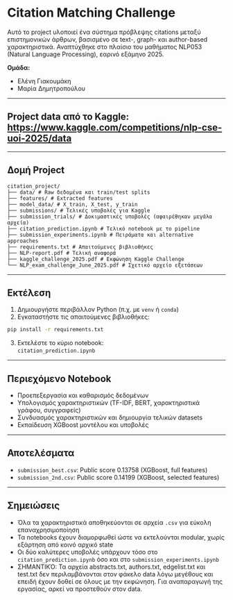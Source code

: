 
# Citation Matching Challenge

Αυτό το project υλοποιεί ένα σύστημα πρόβλεψης citations μεταξύ επιστημονικών άρθρων, βασισμένο σε text-, graph- και author-based χαρακτηριστικά. Αναπτύχθηκε στο πλαίσιο του μαθήματος NLP053 (Natural Language Processing), εαρινό εξάμηνο 2025.

**Ομάδα:**
- Ελένη Γιακουμάκη
- Μαρία Δημητροπούλου

---

## Project data από το Kaggle: https://www.kaggle.com/competitions/nlp-cse-uoi-2025/data

--- 

## Δομή Project

```
citation_project/
├── data/ # Raw δεδομένα και train/test splits
├── features/ # Extracted features
├── model_data/ # X_train, X_test, y_train
├── submissions/ # Τελικές υποβολές για Kaggle
├── submission_trials/ # Δοκιμαστικές υποβολές (αφαιρέθηκαν μεγάλα αρχεία)
├── citation_prediction.ipynb # Τελικό notebook με το pipeline
├── submission_experiments.ipynb # Πειράματα και alternative approaches
├── requirements.txt # Απαιτούμενες βιβλιοθήκες
├── NLP-report.pdf # Τελική αναφορά
├── kaggle_challenge_2025.pdf # Εκφώνηση Kaggle Challenge
└── NLP_exam_challenge_June_2025.pdf # Σχετικό αρχείο εξετάσεων
```

---

## Εκτέλεση

1. Δημιουργήστε περιβάλλον Python (π.χ. με `venv` ή `conda`)
2. Εγκαταστήστε τις απαιτούμενες βιβλιοθήκες:
```bash
pip install -r requirements.txt
```
3. Εκτελέστε το κύριο notebook:  
   `citation_prediction.ipynb`

---

## Περιεχόμενο Notebook

- Προεπεξεργασία και καθαρισμός δεδομένων
- Υπολογισμός χαρακτηριστικών (TF-IDF, BERT, χαρακτηριστικά γράφου, συγγραφείς)
- Συνδυασμός χαρακτηριστικών και δημιουργία τελικών datasets
- Εκπαίδευση XGBoost μοντέλου και υποβολές

---

## Αποτελέσματα

- `submission_best.csv`: Public score 0.13758 (XGBoost, full features)
- `submission_2nd.csv`: Public score 0.14199 (XGBoost, selected features)

---

## Σημειώσεις

- Όλα τα χαρακτηριστικά αποθηκεύονται σε αρχεία `.csv` για εύκολη επαναχρησιμοποίηση
- Τα notebooks έχουν διαμορφωθεί ώστε να εκτελούνται modular, χωρίς εξάρτηση από κοινό αρχικό state
- Οι δύο καλύτερες υποβολές υπάρχουν τόσο στο `citation_prediction.ipynb` όσο και στο `submission_experiments.ipynb`
- ΣΗΜΑΝΤΙΚΌ: Τα αρχεία abstracts.txt, authors.txt, edgelist.txt και test.txt δεν περιλαμβάνονται στον φάκελο data λόγω μεγέθους και επειδή έχουν δοθεί σε όλους με την εκφώνηση. Για αναπαραγωγή της εργασίας, αρκεί να προστεθούν στον data.
